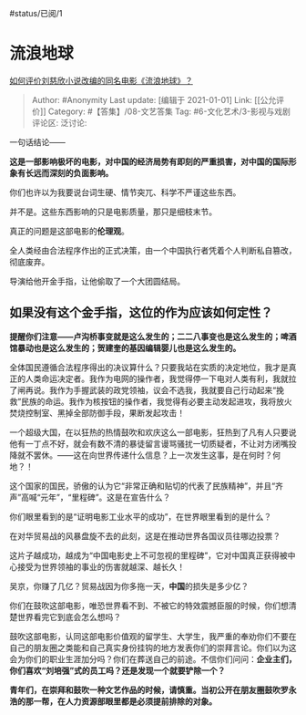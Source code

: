 #status/已阅/1

# 流浪地球

[如何评价刘慈欣小说改编的同名电影《流浪地球》？](https://www.zhihu.com/question/284128568/answer/591107213)

> Author: #Anonymity
> Last update: [编辑于 2021-01-01]
> Link: [[公允评价]]
> Category: #【答集】/08-文艺答集
> Tag: #6-文化艺术/3-影视与戏剧
> 评论区:
> 泛讨论:

一句话结论——

**这是一部影响极坏的电影，对中国的经济局势有即刻的严重损害，对中国的国际形象有长远而深刻的负面影响。**

你们也许以为我要说台词生硬、情节突兀、科学不严谨这些东西。

并不是。这些东西影响的只是电影质量，那只是细枝末节。

真正的问题是这部电影的**伦理观**。

全人类经由合法程序作出的正式决策，由一个中国执行者凭着个人判断私自篡改，彻底废弃。

导演给他开金手指，让他偷取了一个大团圆结局。

## **如果没有这个金手指，这位的作为应该如何定性？**

**提醒你们注意——卢沟桥事变就是这么发生的；二二八事变也是这么发生的；啤酒馆暴动也是这么发生的；贺建奎的基因编辑婴儿也是这么发生的。**

全体国民遵循合法程序得出的决议算什么？只要我站在实质的决定地位，我才是真正的人类命运决定者。我作为电网的操作者，我觉得停一下电对人类有利，我就拉了闸再说。我作为手握武装的政党领袖，议会不选我，我就要自己行动起来“挽救”民族的命运。我作为核按钮的操作者，我觉得有必要主动发起进攻，我将放火焚烧控制室、黑掉全部防御手段，果断发起攻击！

一个超级大国，在以狂热的热情鼓吹和欢庆这么一部电影，狂热到了凡有人只要说他有一丁点不好，就会有数不清的暴徒留言谩骂骚扰一切质疑者，不让对方闭嘴投降就不罢休。——这在向世界传递什么信息？上一次发生这事，是在何时？何地？！

这个国家的国民，骄傲的认为它“非常正确和贴切的代表了民族精神”，并且“齐声”高喊“元年”，“里程碑”。这是在宣告什么？

你们眼里看到的是“证明电影工业水平的成功”，在世界眼里看到的是什么？

在对华贸易战的风暴盘旋不去的此刻，这是在推动世界各国议员往哪边投票？

这片子越成功，越成为“中国电影史上不可忽视的里程碑”，它对中国真正获得被中心接受为世界领袖的事业的伤害就越深、越长久！

吴京，你赚了几亿？贸易战因为你多拖一天，**中国**的损失是多少亿？

你们在鼓吹这部电影，唯恐世界看不到、不被它的特效震撼臣服的时候，你们想清楚世界看完它到底会怎么想吗？

鼓吹这部电影，认同这部电影价值观的留学生、大学生，我严重的奉劝你们不要在自己的朋友圈之类能和自己真实身份挂钩的地方发表你们的崇拜言论。你们以为这会为你们的职业生涯加分吗？你们在葬送自己的前途。不信你们问问：**企业主们，你们喜欢“刘培强”式的员工吗？还是发现一个就要铲除一个？**

**青年们，在崇拜和鼓吹一种文艺作品的时候，请慎重。当初公开在朋友圈鼓吹罗永浩的那一帮，在人力资源部眼里都是必须提前排除的对象。**
